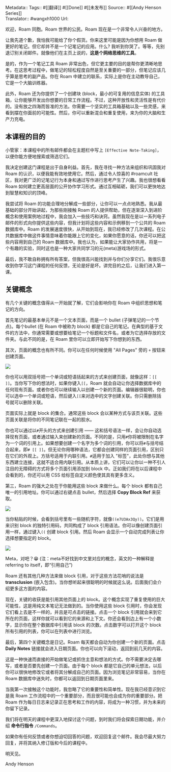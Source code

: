 Metadata::
    Tags:: #[[翻译]] #[[Done]] #[[未发布]]
    Source:: #[[Andy Henson Series]]  
    Translator:: #wangxh1000
    Url:

欢迎，Roam 同胞。Roam 世界的公民。Roam 现在是一个非常令人兴奋的地方。

让我先道个歉，我怕我可能给了你个假货。你来这里可能是因为你想用 Roam 做更好的笔记。但它却并不是一个记笔记的应用。什么?  我听到你哭了。等等，先别退订别关闭邮件。就像他们在主页上说的，**这是个网络思维的工具**。

是的，作为一个笔记工具 Roam 非常出色，但它更主要的目的是帮你更清晰地思考。在这思考过程中，做笔记的轻松程度自然是至关重要的一部分，但笔记应该几乎算是思考的副产品。你在 Roam 中建立的联系，实际上是你在主动教导自己，它是一个大脑训练器。

此外，Roam 还为你提供了一个创建块 (block，最小的可复用的信息实体) 的工具箱，让你能够开发出你想要的日常工作流程。不过，这种开放性和灵活性是有代价的。没有放之四海而皆准的方法。你需要一个坚实的工具箱基础以及一些灵感，来看到摆在你面前的可能性。然后，你可以重新混合和重复使用，来为你的大脑和生产力充电。

## **本课程的目的**

小管家：本课程中的所有邮件都会在主题栏中写上 `[Effective Note-Taking]`，以便你能方便地搜索或筛选它们。

我决定创建这门课程是出于自身利益。首先，我在寻找一种方法来组织和巩固我对 Roam 的认识，以便我能有效地使用它。然后，通过令人惊喜的 #roamcult 社区，我对更广泛的记笔记行为本身和通过写作进行思考产生了兴趣。我也很想看看 Roam 如何建立更高层面的公开协作学习形式。通过互相砥砺，我们可以更快地达到智慧和知识的顶峰。

我尝试将 Roam 的功能合理地分解成一些部分，让你可以一点点地熟悉。我从最基础的部分开始讲起，为那些刚接触 Roam 的人提供帮助，但在逐渐深入到进阶概念和使用案例地过程中，我会加入一些技巧和诀窍。虽然我现在是以一系列电子邮件的形式向你提供这些内容，但我计划将这些内容和示例移到一个公共的 Roam 数据库中。Roam 的发展速度很快，从开始到现在，我已经修改了几次课程。在公共数据库中做这件事情意味着你能跟上它的变化，如果你愿意的话，你还可以把这些内容用到自己的 Roam 数据库中。我也认为，如果能让大家协作共用，将是一个有趣的实验，同时这也是一种大家共同学习的元(meta)游戏场的形式。

最后，我不敢自称拥有所有答案，但我很高兴能找到并与你们分享它们。我很乐意收到你学习这门课程的任何反馈，无论是好是坏。讲完目的之后，让我们进入第一课。

## **关键概念**

有几个关键的概念值得从一开始就了解，它们会影响你在 Roam 中组织思想和笔记的方向。

首先笔记的最基本单元不是一个文本页面，而是一个 bullet (子弹笔记的一个节点)。每个bullet (在 Roam 中被称为 block) 都是它自己的笔记。在典型的基于文件的方法中，你通常需要或想要给笔记一个标题和文件名，或者为它选择存放的文件夹。与此不同的是，在 Roam 里你可以立即开始写下你想到的东西。

其次，页面的概念也有所不同。你可以在任何时候使用 "All Pages" 旁的 `+` 按钮来创建页面。

![](https://tva1.sinaimg.cn/large/007S8ZIlgy1ggh1f4sjtug30f004ata1.gif)

你也可以用双括号把一个单词或短语括起来的方式来创建页面，就像这样：`[[ ]]`。当你写下你的想法时，如果你键入`[[`，Roam 就会自动让你选择数据库中的任何现有页面。或者你也可以继续输入以创建一个新的页面。编辑器很聪明，你也可以选中一个单词或短语，然后键入`[[`来对选中的文字创建关联。你只需删除括号就可以删除关联。

页面实际上就是 block 的集合。通常这些 block 会以某种方式与该页关联。这些页面关联是将你的不同笔记联在一起的胶水。

你也可以通过以`#`开头的方式来创建引用 —— 这和括号语法一样，会让你自动选择现有页面，或者通过输入来创建新的页面。不同的是，只用`#`你将被限制在名字为一个词的引用上。如果想要创建一个名字为多个词的引用，你可以将`#`与括号结合起来，即`# [[ ]]`。但无论你用哪种语法，它都会创建同样的页面引用，区别只在它们的外观上。方括号适用于内联引用。`#`适用于加入 "标签"，此处你想与其他东西建立连接，这就不适合用内联引用。从本质上讲，它们可以让你以一种不引人注目的无障碍的方式将多个页面引用添加到 block 中。正如我们将在以后课程中会看到的，你还可以用 CSS 给标签自定义颜色使其具有更多含义。

第三，Roam 的强大之处在于你能用这些 block 来做什么。每个 block 都有自己唯一的引用地址。你可以通过右键点击 bullet，然后选择 **Copy Block Ref** 来获取。

![](https://tva1.sinaimg.cn/large/007S8ZIlgy1ggh1f6kycpg30m809x1ky.gif)

当你粘贴的时候，会看到括号里有一些随机字符，就像`((e7U3Ax3Qy))`。它们是用来识别 block 的独特引用码，共同构成了 block 引用语法。你可以像创建页面引用一样，通过键入`((` 创建 block 引用。然后 Roam 会显示一个自动完成列表让你选择想要指定的 block。

![](https://tva1.sinaimg.cn/large/007S8ZIlgy1ggh1fg3cabg30m808q7wk.gif)

Meta，对吧？😁 (注：meta不好找到中文里对应的概念，英文的一种解释是referring to itself，即“引用自己”)

Roam 还有其他几种方法来做 block 引用，对于这些方法花哨的说法是**transclusion** (嵌入包含)。当你想听起来很聪明的时候就这么说。后面我们会介绍更多这方面的内容。

现在，关键的收获是能引用其他页面上的 block。这个概念实现了重复使用的巨大可能性，这是用纯文本笔记无法做到的。当你使用这些 block 引用时，你会发现它们看上去是不一样的，并且是可点击的链接。点击一个 block 引用就会来到它所在的页面，这样你就可以看到它的来源和上下文。你还会看到边上有一个小数字，显示你在整个数据库中引用该 block 的次数。点击数字可以打开这个 block 所有引用的列表，你可以在列表中进行浏览。

最后，第四个关键概念是日记。Roam 每天都会自动为你创建一个新的页面。点击**Daily Notes** 链接就会进入日期页面。你也可以向下滚动，返回到前几天的内容。

这是一种快速而直接的开始做笔记或抓住主意和想法的方式。你不需要决定去哪写，或者是否要先创建一个页面。由于每个 block 都是它自己的单元想法，以后你可以很快地修改它或者将其分解成自己的页面。因为浏览笔记非常容易，当你在 Roam 数据库中迷失时，你都可以返回到日期页面里来。 

当我第一次接触这个功能时，我忽略了它的重要性和简单性。现在我已经意识到它是我 Roam 工作流程中的一个重要部分，而且很可能也会成为你的重要部分。把 Roam 作为每日日志来记录正在思考和工作的内容，将成为一种习惯，并为未来的你留下记录。

我们将在明天的课程中更深入地探讨这个问题，到时我们将会探索日期功能，并介绍 **命令行指令** `/Commands`。 

如果你有任何反馈或者你想迫切回答的问题，欢迎回复这个邮件。我会尽最大努力回复，并将其纳入修订版和今后的课程中。

明天见。

Andy Henson
